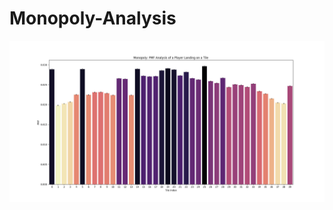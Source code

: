 # Monopoly-Analysis


![Simulation with error bars with 500,000 games and 100 turns per game](https://github.com/BarberAlec/Monopoly-Analysis/blob/master/Monopoly_500_000_Games_100_turns.png)
